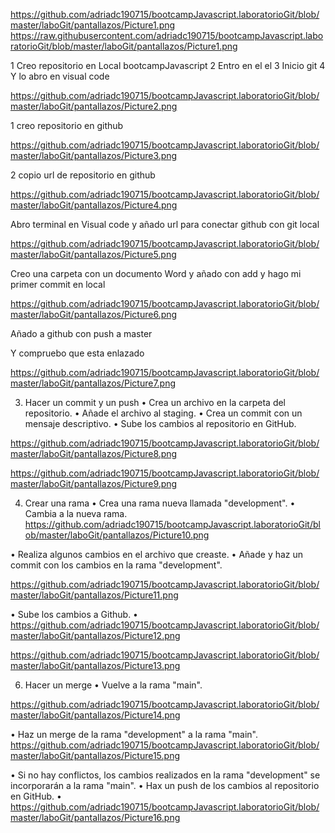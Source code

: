  
https://github.com/adriadc190715/bootcampJavascript.laboratorioGit/blob/master/laboGit/pantallazos/Picture1.png
https://raw.githubusercontent.com/adriadc190715/bootcampJavascript.laboratorioGit/blob/master/laboGit/pantallazos/Picture1.png



1 Creo repositorio en Local bootcampJavascript
2 Entro en el el
3 Inicio git
4 Y lo abro en visual code 
 
 https://github.com/adriadc190715/bootcampJavascript.laboratorioGit/blob/master/laboGit/pantallazos/Picture2.png
 

1 creo repositorio en github
 
https://github.com/adriadc190715/bootcampJavascript.laboratorioGit/blob/master/laboGit/pantallazos/Picture3.png

2 copio url de repositorio en github

 https://github.com/adriadc190715/bootcampJavascript.laboratorioGit/blob/master/laboGit/pantallazos/Picture4.png

Abro terminal en Visual code y añado url para conectar github con   git local 
 
https://github.com/adriadc190715/bootcampJavascript.laboratorioGit/blob/master/laboGit/pantallazos/Picture5.png

Creo una carpeta con un documento Word y  añado  con add y hago mi primer commit en local
 
https://github.com/adriadc190715/bootcampJavascript.laboratorioGit/blob/master/laboGit/pantallazos/Picture6.png

Añado a github con push a master

Y compruebo que esta enlazado
 
https://github.com/adriadc190715/bootcampJavascript.laboratorioGit/blob/master/laboGit/pantallazos/Picture7.png

3. Hacer un commit y un push
•	Crea un archivo en la carpeta del repositorio.
•	Añade el archivo al staging.
•	Crea un commit con un mensaje descriptivo.
•	Sube los cambios al repositorio en GitHub.
 

https://github.com/adriadc190715/bootcampJavascript.laboratorioGit/blob/master/laboGit/pantallazos/Picture8.png
 
https://github.com/adriadc190715/bootcampJavascript.laboratorioGit/blob/master/laboGit/pantallazos/Picture9.png

4. Crear una rama
•	Crea una rama nueva llamada "development".
•	Cambia a la nueva rama.
 https://github.com/adriadc190715/bootcampJavascript.laboratorioGit/blob/master/laboGit/pantallazos/Picture10.png

•	Realiza algunos cambios en el archivo que creaste.
•	Añade y haz un commit con los cambios en la rama "development".

https://github.com/adriadc190715/bootcampJavascript.laboratorioGit/blob/master/laboGit/pantallazos/Picture11.png

•	Sube los cambios a Github.
•	 
 https://github.com/adriadc190715/bootcampJavascript.laboratorioGit/blob/master/laboGit/pantallazos/Picture12.png

 https://github.com/adriadc190715/bootcampJavascript.laboratorioGit/blob/master/laboGit/pantallazos/Picture13.png
 
6. Hacer un merge
•	Vuelve a la rama "main".

 https://github.com/adriadc190715/bootcampJavascript.laboratorioGit/blob/master/laboGit/pantallazos/Picture14.png
 
•	Haz un merge de la rama "development" a la rama "main".
https://github.com/adriadc190715/bootcampJavascript.laboratorioGit/blob/master/laboGit/pantallazos/Picture15.png
 
•	Si no hay conflictos, los cambios realizados en la rama "development" se incorporarán a la rama "main".
•	Hax un push de los cambios al repositorio en GitHub.
•	 
https://github.com/adriadc190715/bootcampJavascript.laboratorioGit/blob/master/laboGit/pantallazos/Picture16.png
